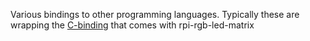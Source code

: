 Various bindings to other programming languages.
Typically these are wrapping the [C-binding](../include/led-matrix-c.h) that
comes with rpi-rgb-led-matrix